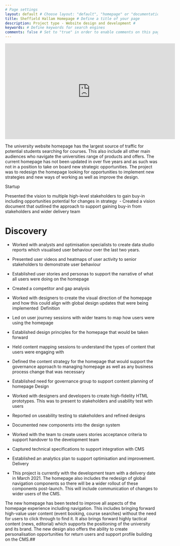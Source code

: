 ```yaml
---
# Page settings
layout: default # Choose layout: "default", "homepage" or "documentation-archive"
title: Sheffield Hallam Homepage # Define a title of your page
description: Project type - Website design and development # 
keywords: # Define keywords for search engines
comments: false # Set to "true" in order to enable comments on this page. Make sure you properly setup "disqus_forum_shortname" variable in "_config.yml"
---
```


<iframe width="560" height="315" src="https://www.youtube.com/embed/8RFDPC_Fsnc" title="YouTube video player" frameborder="0" allow="accelerometer; autoplay; clipboard-write; encrypted-media; gyroscope; picture-in-picture" allowfullscreen></iframe>

The university website homepage has the largest source of traffic for potential students searching for courses. This also include all other main audiences who navigate the universities range of products and offers. The current homepage has not been updated in over five years and as such was not in a position to take on board new strategic opportunities. The project was to redesign the homepage looking for opportunities to implement new strategies and new ways of working as well as improve the design.

Startup

<div class="callout callout--info">
    <p>Presented the vision to multiple high-level stakeholders to gain buy-in including opportunities potential for changes in strategy 
    - Created a vision document that outlined the approach to support gaining buy-in from stakeholders and wider delivery team</p>
</div>

# Discovery

- Worked with analysts and optimisation specialists to create data studio reports which visualised user behaviour over the last two years.
- Presented user videos and heatmaps of user activity to senior stakeholders to demonstrate user behaviour
- Established user stories and personas to support the narrative of what all users were doing on the homepage
- Created a competitor and gap analysis 
- Worked with designers to create the visual direction of the homepage and how this could align with global design updates that were being implemented 
Definition

- Led on user journey sessions with wider teams to map how users were using the homepage
- Established design principles for the homepage that would be taken forward
- Held content mapping sessions to understand the types of content that users were engaging with
- Defined the content strategy for the homepage that would support the governance approach to managing homepage as well as any business process change that was necessary
- Established need for governance group to support content planning of homepage
Design

- Worked with designers and developers to create high-fidelity HTML prototypes. This was to present to stakeholders and usability test with users
- Reported on useability testing to stakeholders and refined designs
- Documented new components into the design system 
- Worked with the team to create users stories acceptance criteria to support handover to the development team
- Captured technical specifications to support integration with CMS
- Established an analytics plan to support optimisation and improvement. 
Delivery

- This project is currently with the development team with a delivery date in March 2021. The homepage also includes the redesign of global navigation components so there will be a wider rollout of these components post-launch. This will include communication of changes to wider users of the CMS.

The new homepage has been tested to improve all aspects of the homepage experience including navigation. This includes bringing forward high-value user content (event booking, course searches) without the need for users to click through to find it. It also brings forward highly tactical content (news, editorial) which supports the positioning of the university and its brand. The new design also offers the ability to create personalisation opportunities for return users and support profile building on the CMS.##


